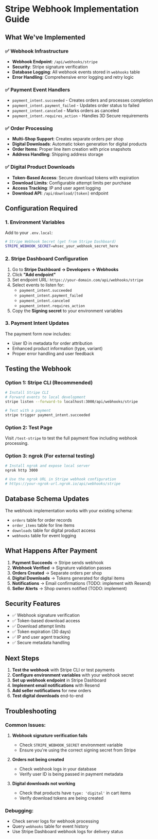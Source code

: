 # Stripe Webhook Implementation Guide

## What We've Implemented

### ✅ **Webhook Infrastructure**

- **Webhook Endpoint**: `/api/webhooks/stripe`
- **Security**: Stripe signature verification
- **Database Logging**: All webhook events stored in `webhooks` table
- **Error Handling**: Comprehensive error logging and retry logic

### ✅ **Payment Event Handlers**

- `payment_intent.succeeded` - Creates orders and processes completion
- `payment_intent.payment_failed` - Updates order status to failed
- `payment_intent.canceled` - Marks orders as canceled
- `payment_intent.requires_action` - Handles 3D Secure requirements

### ✅ **Order Processing**

- **Multi-Shop Support**: Creates separate orders per shop
- **Digital Downloads**: Automatic token generation for digital products
- **Order Items**: Proper line item creation with price snapshots
- **Address Handling**: Shipping address storage

### ✅ **Digital Product Downloads**

- **Token-Based Access**: Secure download tokens with expiration
- **Download Limits**: Configurable attempt limits per purchase
- **Access Tracking**: IP and user agent logging
- **Download API**: `/api/download/[token]` endpoint

## Configuration Required

### 1. Environment Variables

Add to your `.env.local`:

```bash
# Stripe Webhook Secret (get from Stripe Dashboard)
STRIPE_WEBHOOK_SECRET=whsec_your_webhook_secret_here
```

### 2. Stripe Dashboard Configuration

1. Go to **Stripe Dashboard → Developers → Webhooks**
2. Click **"Add endpoint"**
3. Set endpoint URL: `https://your-domain.com/api/webhooks/stripe`
4. Select events to listen for:
   - `payment_intent.succeeded`
   - `payment_intent.payment_failed`
   - `payment_intent.canceled`
   - `payment_intent.requires_action`
5. Copy the **Signing secret** to your environment variables

### 3. Payment Intent Updates

The payment form now includes:

- User ID in metadata for order attribution
- Enhanced product information (type, variant)
- Proper error handling and user feedback

## Testing the Webhook

### Option 1: Stripe CLI (Recommended)

```bash
# Install Stripe CLI
# Forward events to local development
stripe listen --forward-to localhost:3000/api/webhooks/stripe

# Test with a payment
stripe trigger payment_intent.succeeded
```

### Option 2: Test Page

Visit `/test-stripe` to test the full payment flow including webhook processing.

### Option 3: ngrok (For external testing)

```bash
# Install ngrok and expose local server
ngrok http 3000

# Use the ngrok URL in Stripe webhook configuration
# https://your-ngrok-url.ngrok.io/api/webhooks/stripe
```

## Database Schema Updates

The webhook implementation works with your existing schema:

- `orders` table for order records
- `order_items` table for line items
- `downloads` table for digital product access
- `webhooks` table for event logging

## What Happens After Payment

1. **Payment Succeeds** → Stripe sends webhook
2. **Webhook Verified** → Signature validation passes
3. **Orders Created** → Separate orders per shop
4. **Digital Downloads** → Tokens generated for digital items
5. **Notifications** → Email confirmations (TODO: implement with Resend)
6. **Seller Alerts** → Shop owners notified (TODO: implement)

## Security Features

- ✅ Webhook signature verification
- ✅ Token-based download access
- ✅ Download attempt limits
- ✅ Token expiration (30 days)
- ✅ IP and user agent tracking
- ✅ Secure metadata handling

## Next Steps

1. **Test the webhook** with Stripe CLI or test payments
2. **Configure environment variables** with your webhook secret
3. **Set up webhook endpoint** in Stripe Dashboard
4. **Implement email notifications** with Resend
5. **Add seller notifications** for new orders
6. **Test digital downloads** end-to-end

## Troubleshooting

### Common Issues:

1. **Webhook signature verification fails**

   - Check `STRIPE_WEBHOOK_SECRET` environment variable
   - Ensure you're using the correct signing secret from Stripe

2. **Orders not being created**

   - Check webhook logs in your database
   - Verify user ID is being passed in payment metadata

3. **Digital downloads not working**
   - Check that products have `type: 'digital'` in cart items
   - Verify download tokens are being created

### Debugging:

- Check server logs for webhook processing
- Query `webhooks` table for event history
- Use Stripe Dashboard webhook logs for delivery status

